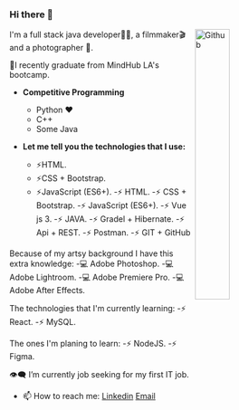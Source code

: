 ### Hi there 👋

<img width="35%" align="right" alt="Github" src="https://steamuserimages-a.akamaihd.net/ugc/1631947648964785474/81CBA15178466DD47195A239232202E78987B714/?imw=637&imh=358&ima=fit&impolicy=Letterbox&imcolor=%23000000&letterbox=true" />

I'm a full stack java developer👩‍💻, a filmmaker🎬 and a photographer 📸.

🎉I recently graduate from MindHub LA's bootcamp.

- **Competitive Programming**
	- Python ❤️
	- C++
	- Some Java

- **Let me tell you the technologies that I use:**
 	- ⚡HTML.
	- ⚡CSS + Bootstrap.
	- ⚡JavaScript (ES6+).
	-⚡ HTML.
  	-⚡ CSS + Bootstrap.
  	-⚡ JavaScript (ES6+).
  	-⚡ Vue js 3.
  	-⚡ JAVA.
  	-⚡ Gradel + Hibernate.
  	-⚡ Api + REST.
  	-⚡ Postman.
  	-⚡ GIT + GitHub

Because of my artsy background I have this extra knowledge:
-💻 Adobe Photoshop.
-💻 Adobe Lightroom.
-💻 Adobe Premiere Pro.
-💻 Adobe After Effects.

The technologies that I'm currently learning:
-⚡ React.
-⚡ MySQL.

The ones I'm planing to learn:
-⚡ NodeJS.
-⚡ Figma.

👁️‍🗨️ I’m currently job seeking for my first IT job.
- 📫 How to reach me: [Linkedin](https://www.linkedin.com/in/ana-agustina-flores/) [Email](mailto:floresanagustina@hotmail.com)
